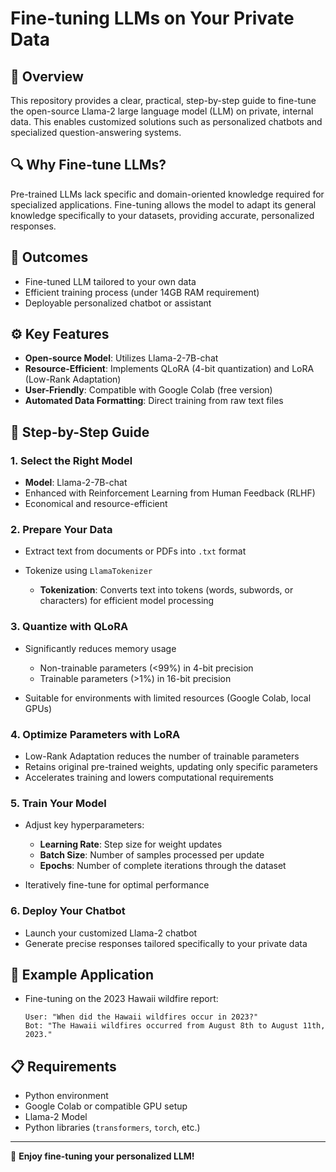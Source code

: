 # Fine-tuning LLMs on Your Private Data

## 📖 Overview

This repository provides a clear, practical, step-by-step guide to fine-tune the open-source Llama-2 large language model (LLM) on private, internal data. This enables customized solutions such as personalized chatbots and specialized question-answering systems.

## 🔍 Why Fine-tune LLMs?

Pre-trained LLMs lack specific and domain-oriented knowledge required for specialized applications. Fine-tuning allows the model to adapt its general knowledge specifically to your datasets, providing accurate, personalized responses.

## 🎯 Outcomes

* Fine-tuned LLM tailored to your own data
* Efficient training process (under 14GB RAM requirement)
* Deployable personalized chatbot or assistant

## ⚙️ Key Features

* **Open-source Model**: Utilizes Llama-2-7B-chat
* **Resource-Efficient**: Implements QLoRA (4-bit quantization) and LoRA (Low-Rank Adaptation)
* **User-Friendly**: Compatible with Google Colab (free version)
* **Automated Data Formatting**: Direct training from raw text files

## 🚀 Step-by-Step Guide

### 1. Select the Right Model

* **Model**: Llama-2-7B-chat
* Enhanced with Reinforcement Learning from Human Feedback (RLHF)
* Economical and resource-efficient

### 2. Prepare Your Data

* Extract text from documents or PDFs into `.txt` format
* Tokenize using `LlamaTokenizer`

  * **Tokenization**: Converts text into tokens (words, subwords, or characters) for efficient model processing

### 3. Quantize with QLoRA

* Significantly reduces memory usage

  * Non-trainable parameters (<99%) in 4-bit precision
  * Trainable parameters (>1%) in 16-bit precision
* Suitable for environments with limited resources (Google Colab, local GPUs)

### 4. Optimize Parameters with LoRA

* Low-Rank Adaptation reduces the number of trainable parameters
* Retains original pre-trained weights, updating only specific parameters
* Accelerates training and lowers computational requirements

### 5. Train Your Model

* Adjust key hyperparameters:

  * **Learning Rate**: Step size for weight updates
  * **Batch Size**: Number of samples processed per update
  * **Epochs**: Number of complete iterations through the dataset
* Iteratively fine-tune for optimal performance

### 6. Deploy Your Chatbot

* Launch your customized Llama-2 chatbot
* Generate precise responses tailored specifically to your private data

## 📌 Example Application

* Fine-tuning on the 2023 Hawaii wildfire report:

  ```
  User: "When did the Hawaii wildfires occur in 2023?"
  Bot: "The Hawaii wildfires occurred from August 8th to August 11th, 2023."
  ```

## 📋 Requirements

* Python environment
* Google Colab or compatible GPU setup
* Llama-2 Model
* Python libraries (`transformers`, `torch`, etc.)

---

🎉 **Enjoy fine-tuning your personalized LLM!**
